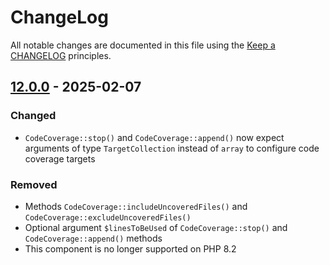 # ChangeLog

All notable changes are documented in this file using the [Keep a CHANGELOG](http://keepachangelog.com/) principles.

## [12.0.0] - 2025-02-07

### Changed

* `CodeCoverage::stop()` and `CodeCoverage::append()` now expect arguments of type `TargetCollection` instead of `array` to configure code coverage targets

### Removed

* Methods `CodeCoverage::includeUncoveredFiles()` and `CodeCoverage::excludeUncoveredFiles()`
* Optional argument `$linesToBeUsed` of `CodeCoverage::stop()` and `CodeCoverage::append()` methods
* This component is no longer supported on PHP 8.2

[12.0.0]: https://github.com/sebastianbergmann/php-code-coverage/compare/11.0...main
